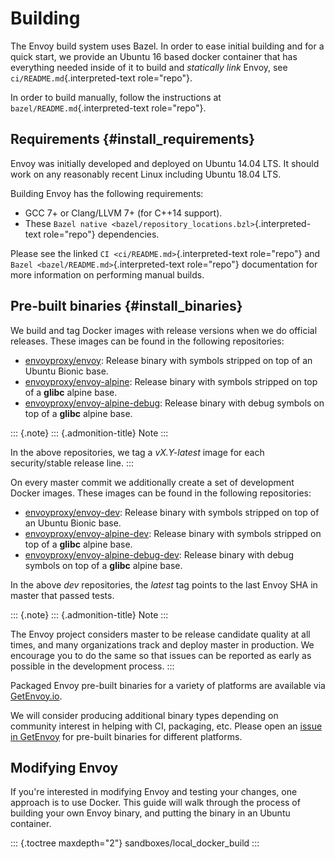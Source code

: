 Building
========

The Envoy build system uses Bazel. In order to ease initial building and
for a quick start, we provide an Ubuntu 16 based docker container that
has everything needed inside of it to build and *statically link* Envoy,
see `ci/README.md`{.interpreted-text role="repo"}.

In order to build manually, follow the instructions at
`bazel/README.md`{.interpreted-text role="repo"}.

Requirements {#install_requirements}
------------

Envoy was initially developed and deployed on Ubuntu 14.04 LTS. It
should work on any reasonably recent Linux including Ubuntu 18.04 LTS.

Building Envoy has the following requirements:

-   GCC 7+ or Clang/LLVM 7+ (for C++14 support).
-   These
    `Bazel native <bazel/repository_locations.bzl>`{.interpreted-text
    role="repo"} dependencies.

Please see the linked `CI <ci/README.md>`{.interpreted-text role="repo"}
and `Bazel <bazel/README.md>`{.interpreted-text role="repo"}
documentation for more information on performing manual builds.

Pre-built binaries {#install_binaries}
------------------

We build and tag Docker images with release versions when we do official
releases. These images can be found in the following repositories:

-   [envoyproxy/envoy](https://hub.docker.com/r/envoyproxy/envoy/tags/):
    Release binary with symbols stripped on top of an Ubuntu Bionic
    base.
-   [envoyproxy/envoy-alpine](https://hub.docker.com/r/envoyproxy/envoy-alpine/tags/):
    Release binary with symbols stripped on top of a **glibc** alpine
    base.
-   [envoyproxy/envoy-alpine-debug](https://hub.docker.com/r/envoyproxy/envoy-alpine-debug/tags/):
    Release binary with debug symbols on top of a **glibc** alpine base.

::: {.note}
::: {.admonition-title}
Note
:::

In the above repositories, we tag a *vX.Y-latest* image for each
security/stable release line.
:::

On every master commit we additionally create a set of development
Docker images. These images can be found in the following repositories:

-   [envoyproxy/envoy-dev](https://hub.docker.com/r/envoyproxy/envoy-dev/tags/):
    Release binary with symbols stripped on top of an Ubuntu Bionic
    base.
-   [envoyproxy/envoy-alpine-dev](https://hub.docker.com/r/envoyproxy/envoy-alpine-dev/tags/):
    Release binary with symbols stripped on top of a **glibc** alpine
    base.
-   [envoyproxy/envoy-alpine-debug-dev](https://hub.docker.com/r/envoyproxy/envoy-alpine-debug-dev/tags/):
    Release binary with debug symbols on top of a **glibc** alpine base.

In the above *dev* repositories, the *latest* tag points to the last
Envoy SHA in master that passed tests.

::: {.note}
::: {.admonition-title}
Note
:::

The Envoy project considers master to be release candidate quality at
all times, and many organizations track and deploy master in production.
We encourage you to do the same so that issues can be reported as early
as possible in the development process.
:::

Packaged Envoy pre-built binaries for a variety of platforms are
available via [GetEnvoy.io](https://www.getenvoy.io/).

We will consider producing additional binary types depending on
community interest in helping with CI, packaging, etc. Please open an
[issue in GetEnvoy](https://github.com/tetratelabs/getenvoy/issues) for
pre-built binaries for different platforms.

Modifying Envoy
---------------

If you\'re interested in modifying Envoy and testing your changes, one
approach is to use Docker. This guide will walk through the process of
building your own Envoy binary, and putting the binary in an Ubuntu
container.

::: {.toctree maxdepth="2"}
sandboxes/local\_docker\_build
:::
